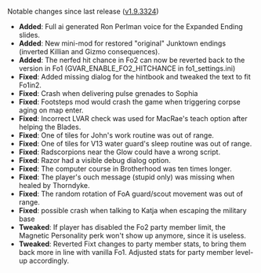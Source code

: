 Notable changes since last release ([v1.9.3324](https://github.com/rotators/Fo1in2/releases/tag/v1.9.3324))

- **Added**: Full ai generated Ron Perlman voice for the Expanded Ending slides.
- **Added**: New mini-mod for restored "original" Junktown endings (inverted Killian and Gizmo consequences).
- **Added**: The nerfed hit chance in Fo2 can now be reverted back to the version in Fo1 (GVAR_ENABLE_FO2_HITCHANCE in fo1_settings.ini)
- **Fixed**: Added missing dialog for the hintbook and tweaked the text to fit Fo1in2.
- **Fixed**: Crash when delivering pulse grenades to Sophia
- **Fixed**: Footsteps mod would crash the game when triggering corpse aging on map enter.
- **Fixed**: Incorrect LVAR check was used for MacRae's teach option after helping the Blades.
- **Fixed**: One of tiles for John's work routine was out of range.
- **Fixed**: One of tiles for V13 water guard's sleep routine was out of range.
- **Fixed**: Radscorpions near the Glow could have a wrong script.
- **Fixed**: Razor had a visible debug dialog option.
- **Fixed**: The computer course in Brotherhood was ten times longer.
- **Fixed**: The player's ouch message (stupid only) was missing when healed by Thorndyke.
- **Fixed**: The random rotation of FoA guard/scout movement was out of range.
- **Fixed**: possible crash when talking to Katja when escaping the military base
- **Tweaked**: If player has disabled the Fo2 party member limit, the Magnetic Personality perk won't show up anymore, since it is useless.
- **Tweaked**: Reverted Fixt changes to party member stats, to bring them back more in line with vanilla Fo1. Adjusted stats for party member level-up accordingly.
